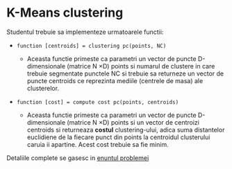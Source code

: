 # K-Means clustering
Studentul trebuie sa implementeze urmatoarele functii:

* `function [centroids] = clustering pc(points, NC)`
	- Aceasta functie primeste ca parametri un vector de puncte D-dimensionale (matrice N ×D) points si numarul de clustere in care trebuie segmentate punctele NC si trebuie sa returneze un vector
de puncte centroids ce reprezinta mediile (centrele de masa) ale clusterelor.

* `function [cost] = compute cost pc(points, centroids)`
	- Aceasta functie primeste ca parametri un vector de puncte D-dimensionale (matrice N ×D) points si un vector de centroizi centroids si returneaza **costul** clustering-ului, adica suma distantelor euclidiene de la fiecare punct din points la centroidul clusterului caruia ii apartine. Acest cost trebuie sa fie minim.

Detaliile complete se gasesc in [enuntul problemei](https://github.com/btudorache/ml-introduction/blob/master/Tema%201%20-%202020.pdf)
